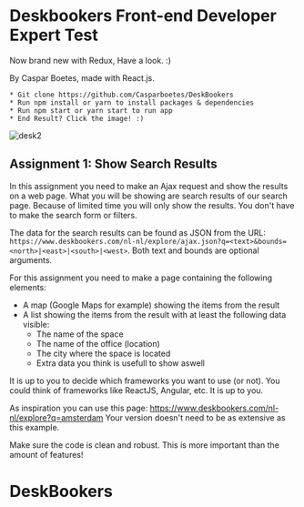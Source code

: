 # Deskbookers Front-end Developer Expert Test

Now brand new with Redux, Have a look. :)

By Caspar Boetes, made with React.js.

```
* Git clone https://github.com/Casparboetes/DeskBookers
* Run npm install or yarn to install packages & dependencies
* Run npm start or yarn start to run app
* End Result? Click the image! :)
```


![desk2](https://user-images.githubusercontent.com/34174855/38724499-bb9eb6d0-3f04-11e8-8b64-07c03fa017d2.png)


## Assignment 1: Show Search Results

In this assignment you need to make an Ajax request and show the results on a web page. What you will be showing are search results of our search page. Because of limited time you will only show the results. You don't have to make the search form or filters.

The data for the search results can be found as JSON from the URL: `https://www.deskbookers.com/nl-nl/explore/ajax.json?q=<text>&bounds=<north>|<east>|<south>|<west>`. Both text and bounds are optional arguments.

For this assignment you need to make a page containing the following elements:

* A map (Google Maps for example) showing the items from the result
* A list showing the items from the result with at least the following data visible:
  * The name of the space
  * The name of the office (location)
  * The city where the space is located
  * Extra data you think is usefull to show aswell

It is up to you to decide which frameworks you want to use (or not). You could think of frameworks like ReactJS, Angular, etc. It is up to you.

As inspiration you can use this page: https://www.deskbookers.com/nl-nl/explore?q=amsterdam
Your version doesn't need to be as extensive as this example.

Make sure the code is clean and robust. This is more important than the amount of features!
# DeskBookers
